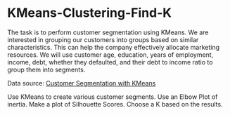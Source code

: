 # KMeans-Clustering-Find-K

The task is to perform customer segmentation using KMeans. We are interested in grouping our customers into groups based on similar characteristics. This can help the company effectively allocate marketing resources. We will use customer age, education, years of employment, income, debt, whether they defaulted, and their debt to income ratio to group them into segments.

Data source: [Customer Segmentation with KMeans](https://github.com/Nikhil-Adithyan/Customer-Segmentation-with-K-Means)

Use KMeans to create various customer segments.
Use an Elbow Plot of inertia.
Make a plot of Silhouette Scores.
Choose a K based on the results.
